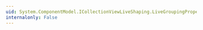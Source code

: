 ```yaml
---
uid: System.ComponentModel.ICollectionViewLiveShaping.LiveGroupingProperties
internalonly: False
---
```

